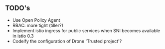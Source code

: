 ## TODO's

* Use Open Policy Agent
* RBAC: more tight (tiller?)
* Implement istio ingress for public services when SNI becomes available in istio 0.3
* Codeify the configuration of Drone 'Trusted project'?

